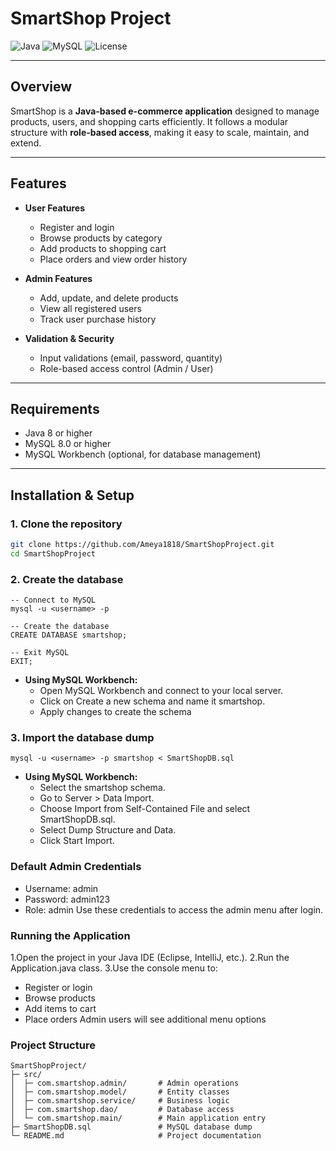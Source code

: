 # SmartShop Project

![Java](https://img.shields.io/badge/Java-8+-blue)
![MySQL](https://img.shields.io/badge/MySQL-8+-orange)
![License](https://img.shields.io/badge/License-MIT-green)

---

## Overview
SmartShop is a **Java-based e-commerce application** designed to manage products, users, and shopping carts efficiently. It follows a modular structure with **role-based access**, making it easy to scale, maintain, and extend.

---

## Features
- **User Features**
  - Register and login
  - Browse products by category
  - Add products to shopping cart
  - Place orders and view order history

- **Admin Features**
  - Add, update, and delete products
  - View all registered users
  - Track user purchase history

- **Validation & Security**
  - Input validations (email, password, quantity)
  - Role-based access control (Admin / User)

---

## Requirements
- Java 8 or higher  
- MySQL 8.0 or higher  
- MySQL Workbench (optional, for database management)  

---

## Installation & Setup

### 1. Clone the repository
```bash
git clone https://github.com/Ameya1818/SmartShopProject.git
cd SmartShopProject
```
### 2. Create the database
```
-- Connect to MySQL
mysql -u <username> -p

-- Create the database
CREATE DATABASE smartshop;

-- Exit MySQL
EXIT;
```
- **Using MySQL Workbench:** 
  - Open MySQL Workbench and connect to your local server.
  - Click on Create a new schema and name it smartshop.
  - Apply changes to create the schema
    
### 3. Import the database dump
```
mysql -u <username> -p smartshop < SmartShopDB.sql
```
- **Using MySQL Workbench:**
  - Select the smartshop schema.
  - Go to Server > Data Import.
  - Choose Import from Self-Contained File and select SmartShopDB.sql.
  - Select Dump Structure and Data.
  - Click Start Import.
  
### Default Admin Credentials
  - Username: admin
  - Password: admin123
  - Role: admin
Use these credentials to access the admin menu after login.

### Running the Application
1.Open the project in your Java IDE (Eclipse, IntelliJ, etc.).
2.Run the Application.java class.
3.Use the console menu to:
  - Register or login
  - Browse products
  - Add items to cart
  - Place orders
Admin users will see additional menu options

### Project Structure
```
SmartShopProject/
├─ src/
│  ├─ com.smartshop.admin/       # Admin operations
│  ├─ com.smartshop.model/       # Entity classes
│  ├─ com.smartshop.service/     # Business logic
│  ├─ com.smartshop.dao/         # Database access
│  └─ com.smartshop.main/        # Main application entry
├─ SmartShopDB.sql               # MySQL database dump
└─ README.md                     # Project documentation
```

